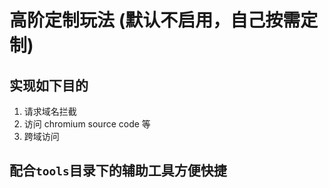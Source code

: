 # 高阶定制玩法 (默认不启用，自己按需定制)

## 实现如下目的

1. 请求域名拦截
2. 访问 chromium source code 等
3. 跨域访问

## 配合`tools`目录下的辅助工具方便快捷
